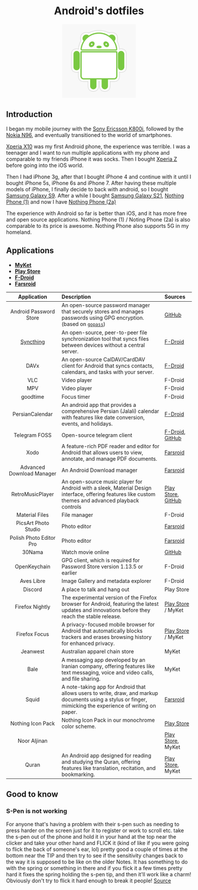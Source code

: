 <h1 align="center">Android's dotfiles</h1>

<p align="center">
    <img src="./banner.jpg" height="200px">
</p>

## Introduction

I began my mobile journey with the [Sony Ericsson K800i](https://en.wikipedia.org/wiki/Sony_Ericsson_K800i),
followed by the [Nokia N96](https://en.wikipedia.org/wiki/Nokia_N96), and eventually transitioned
to the world of smartphones.

[Xperia X10](https://en.wikipedia.org/wiki/Sony_Ericsson_Xperia_X10) was my first Android phone, the experience was terrible.
I was a teenager and I want to run multiple applications with my phone and comparable to my friends iPhone it was socks.
Then I bought [Xperia Z](https://en.wikipedia.org/wiki/Sony_Xperia_Z) before going into the iOS world.

Then I had iPhone 3g, after that I bought iPhone 4 and continue with it until I bought iPhone 5s, iPhone 6s and iPhone 7.
After having these multiple models of iPhone, I finally decide to back with android, so I bought [Samsung Galaxy S9](https://en.wikipedia.org/wiki/Samsung_Galaxy_S9).
After a while I bought [Samsung Galaxy S21](https://en.wikipedia.org/wiki/Samsung_Galaxy_S21), [Nothing Phone (1)](https://en.wikipedia.org/wiki/Nothing_Phone_1)
and now I have [Nothing Phone (2a)](https://en.wikipedia.org/wiki/Nothing_Phone_2a)

The experience with Android so far is better than iOS, and it has more free and open source applications.
Nothing Phone (1) / Noting Phone (2a) is also comparable to its price is awesome. Nothing Phone also supports 5G in my homeland.

## Applications

- [**MyKet**](https://myket.ir/)
- [**Play Store**](https://play.google.com/)
- [**F-Droid**](https://f-droid.org/)
- [**Farsroid**](https://www.farsroid.com/)

|                Application                | Description                                                                                                                                                  | Sources                                                                                                                                                 |
| :---------------------------------------: | :----------------------------------------------------------------------------------------------------------------------------------------------------------- | :------------------------------------------------------------------------------------------------------------------------------------------------------ |
|          Android Password Store           | An open-source password manager that securely stores and manages passwords using GPG encryption. (based on [`gopass`](https://github.com/gopasspw/))         | [GitHub](https://github.com/android-password-store/Android-Password-Store)                                                                              |
| [Syncthing](https://github.com/syncthing) | An open-source, peer-to-peer file synchronization tool that syncs files between devices without a central server.                                            | [F-Droid](https://f-droid.org/en/packages/com.nutomic.syncthingandroid/)                                                                                |
|                   DAVx                    | An open-source CalDAV/CardDAV client for Android that syncs contacts, calendars, and tasks with your server.                                                 | [F-Droid](https://f-droid.org/packages/at.bitfire.davdroid/)                                                                                            |
|                    VLC                    | Video player                                                                                                                                                 | F-Droid                                                                                                                                                 |
|                    MPV                    | Video player                                                                                                                                                 | F-Droid                                                                                                                                                 |
|                 goodtime                  | Focus timer                                                                                                                                                  | F-Droid                                                                                                                                                 |
|              PersianCalendar              | An android app that provides a comprehensive Persian (Jalali) calendar with features like date conversion, events, and holidays.                             | [F-Droid](https://f-droid.org/en/packages/com.byagowi.persiancalendar/)                                                                                 |
|               Telegram FOSS               | Open-source telegram client                                                                                                                                  | [F-Droid](https://f-droid.org/en/packages/org.telegram.messenger/), [GitHub](https://github.com/Telegram-FOSS-Team/Telegram-FOSS)                       |
|                   Xodo                    | A feature-rich PDF reader and editor for Android that allows users to view, annotate, and manage PDF documents.                                              | [Farsroid](https://www.farsroid.com/xodo-pdf-reader-annotator/)                                                                                         |
|         Advanced Download Manager         | An Android Download manager                                                                                                                                  | [Farsroid](https://www.farsroid.com/advanced-download-manager-pro/)                                                                                     |
|             RetroMusicPlayer              | An open-source music player for Android with a sleek, Material Design interface, offering features like custom themes and advanced playback controls         | [Play Store](https://play.google.com/store/apps/details?id=code.name.monkey.retromusic), [GitHub](https://github.com/RetroMusicPlayer/RetroMusicPlayer) |
|              Material Files               | File manager                                                                                                                                                 | F-Droid                                                                                                                                                 |
|           PicsArt Photo Studio            | Photo editor                                                                                                                                                 | [Farsroid](https://www.farsroid.com/picsart-photo-studio/)                                                                                              |
|          Polish Photo Editor Pro          | Photo editor                                                                                                                                                 | [Farsroid](https://www.farsroid.com/photo-editor-pro-polish/)                                                                                           |
|                  30Nama                   | Watch movie online                                                                                                                                           | [GitHub](https://github.com/Mr30nama/30nama-Android)                                                                                                    |
|               OpenKeychain                | GPG client, which is required for Password Store version 1.13.5 or earlier                                                                                   | F-Droid                                                                                                                                                 |
|                Aves Libre                 | Image Gallery and metadata explorer                                                                                                                          | F-Droid                                                                                                                                                 |
|                  Discord                  | A place to talk and hang out                                                                                                                                 | Play Store                                                                                                                                              |
|              Firefox Nightly              | The experimental version of the Firefox browser for Android, featuring the latest updates and innovations before they reach the stable release.              | [Play Store](https://play.google.com/store/apps/details?id=org.mozilla.fenix) / MyKet                                                                   |
|               Firefox Focus               | A privacy-focused mobile browser for Android that automatically blocks trackers and erases browsing history for enhanced privacy.                            | [Play Store](https://play.google.com/store/apps/details?id=org.mozilla.focus) / MyKet                                                                   |
|                 Jeanwest                  | Australian apparel chain store                                                                                                                               | MyKet                                                                                                                                                   |
|                   Bale                    | A messaging app developed by an Iranian company, offering features like text messaging, voice and video calls, and file sharing.                             | MyKet                                                                                                                                                   |
|                   Squid                   | A note-taking app for Android that allows users to write, draw, and markup documents using a stylus or finger, mimicking the experience of writing on paper. | [Farsroid](https://www.farsroid.com/squid-premium-formerly-papyrus/)                                                                                    |
|             Nothing Icon Pack             | Nothing Icon Pack in our monochrome color scheme.                                                                                                            | [Play Store](https://play.google.com/store/apps/details?id=com.nothing.icon)                                                                            |
|               Noor Aljinan                |                                                                                                                                                              | [Play Store](https://play.google.com/store/apps/details?id=org.crcis.mafatih), MyKet                                                                    |
|                   Quran                   | An Android app designed for reading and studying the Quran, offering features like translation, recitation, and bookmarking.                                 | [Play Store](https://play.google.com/store/apps/details?id=org.crcis.quran), MyKet                                                                      |

## Good to know

### S-Pen is not working

For anyone that's having a problem with their s-pen such as needing to press harder on the screen just for it to register or work to scroll etc. take the s-pen out of the phone and hold it in your hand
at the top near the clicker and take your other hand and FLICK it (kind of like if you were going to flick the back of someone's ear, lol) pretty good a couple of times at the bottom near the TIP and then
try to see if the sensitivity changes back to the way it is supposed to be like on the older Notes. It has something to do with the spring or something in there and if you flick it a few times pretty hard
it fixes the spring holding the s-pen tip, and then it'll work like a charm! Obviously don't try to flick it hard enough to break it people! [Source](https://xdaforums.com/t/s-pen-sensitivity-fix.4159589/)
